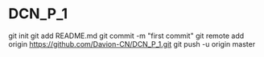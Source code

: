 # DCN_P_1
git init
git add README.md
git commit -m "first commit"
git remote add origin https://github.com/Davion-CN/DCN_P_1.git
git push -u origin master
